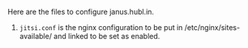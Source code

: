 Here are the files to configure janus.hubl.in.

1. `jitsi.conf` is the nginx configuration to be put in /etc/nginx/sites-available/ and linked to be set as enabled.